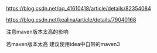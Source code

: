 https://blog.csdn.net/qq_41610418/article/details/82354084



https://blog.csdn.net/kealina/article/details/79040168





注意maven版本太高的影响

若maven版本太高 建议使用idea中自带的maven3